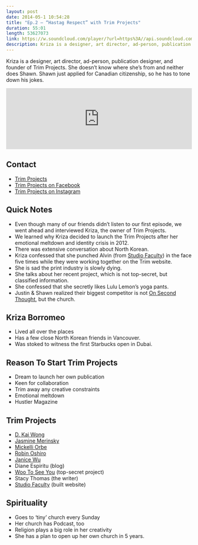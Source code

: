 ```yaml
---
layout: post
date: 2014-05-1 10:54:28
title: "Ep.2 – “Hastag Respect” with Trim Projects"
duration: 55:01
length: 53627073
link: https://w.soundcloud.com/player/?url=https%3A//api.soundcloud.com/tracks/147434502
description: Kriza is a designer, art director, ad-person, publication designer, and founder of Trim Projects. She doesn’t know where she’s from and neither does Shawn. Shawn just applied for Canadian citizenship, so he has to tone down his jokes.
---
```


Kriza is a designer, art director, ad-person, publication designer, and founder of Trim Projects. She doesn’t know where she’s from and neither does Shawn. Shawn just applied for Canadian citizenship, so he has to tone down his jokes.

<iframe width="100%" height="166" scrolling="no" frameborder="no" src="https://w.soundcloud.com/player/?url=https%3A//api.soundcloud.com/tracks/147434502&amp;color=ff5959&amp;auto_play=false&amp;hide_related=false&amp;show_artwork=true"></iframe>

## Contact

- [Trim Projects](http://trim-projects.com/)
- [Trim Projects on Facebook](https://www.facebook.com/TrimProjects) 
- [Trim Projects on Instagram](http://instagram.com/trim_projects) 

## Quick Notes

- Even though many of our friends didn’t listen to our first episode, we went ahead and interviewed Kriza, the owner of Trim Projects.  
- We learned why Kriza decided to launch the Trim Projects after her emotional meltdown and identity crisis in 2012.  
- There was extensive conversation about North Korean.  
- Kriza confessed that she punched Alvin (from [Studio Faculty](http://studiofaculty.com/)) in the face five times while they were working together on the Trim website. 
- She is sad the print industry is slowly dying. 
- She talks about her recent project, which is not top-secret, but classified information. 
- She confessed that she secretly likes Lulu Lemon’s yoga pants.
- Justin & Shawn realized their biggest competitor is not [On Second Thought](http://www.onsecondthoughtpodcast.com/), but the church. 
  
## Kriza Borromeo

- Lived all over the places 
- Has a few close North Korean friends in Vancouver. 
- Was stoked to witness the first Starbucks open in Dubai. 

## Reason To Start Trim Projects

- Dream to launch her own publication 
- Keen for collaboration 
- Trim away any creative constraints 
- Emotional meltdown 
- Hustler Magazine 
  
## Trim Projects

- [D. Kai Wong](http://trim-projects.com/category/projects/kai-d-wong/)
- [Jasmine Merinsky ](http://trim-projects.com/category/projects/jasmine-merinsky/) 
- [Mickelli Orbe](http://trim-projects.com/category/projects/mickelli-orbe/) 
- [Robin Oshiro](http://trim-projects.com/category/projects/robin-oshiro/) 
- [Janice Wu](http://trim-projects.com/category/projects/janice-wu/) 
- Diane Espiritu (blog) 
- [Woo To See You](http://wootoseeyou.com/) (top-secret project) 
- Stacy Thomas (the writer) 
- [Studio Faculty](http://studiofaculty.com/) (built website) 

## Spirituality

- Goes to ‘tiny’ church every Sunday 
- Her church has Podcast, too 
- Religion plays a big role in her creativity 
- She has a plan to open up her own church in 5 years.